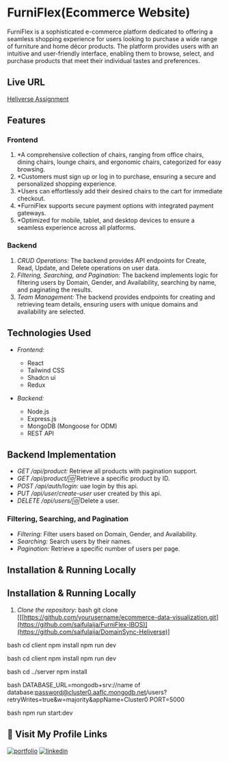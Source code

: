 # FurniFlex(Ecommerce Website)

FurniFlex is a sophisticated e-commerce platform dedicated to offering a seamless shopping experience for users looking to purchase a wide range of furniture and home décor products. The platform provides users with an intuitive and user-friendly interface, enabling them to browse, select, and purchase products that meet their individual tastes and preferences.

## Live URL

[Heliverse Assignment ](https://furniflex-lac.vercel.app/)

## Features

### Frontend
1. *A comprehensive collection of chairs, ranging from office chairs, dining chairs, lounge chairs, and ergonomic chairs, categorized for easy browsing.
2. *Customers must sign up or log in to purchase, ensuring a secure and personalized shopping experience.
3. *Users can effortlessly add their desired chairs to the cart for immediate checkout.
4. *FurniFlex supports secure payment options with integrated payment gateways.
5. *Optimized for mobile, tablet, and desktop devices to ensure a seamless experience across all platforms.


### Backend
1. *CRUD Operations:* The backend provides API endpoints for Create, Read, Update, and Delete operations on user data.
2. *Filtering, Searching, and Pagination:* The backend implements logic for filtering users by Domain, Gender, and Availability, searching by name, and paginating the results.
3. *Team Management:* The backend provides endpoints for creating and retrieving team details, ensuring users with unique domains and availability are selected.

## Technologies Used

- *Frontend:*
  - React
  - Tailwind CSS
  - Shadcn ui
  - Redux

- *Backend:*
  - Node.js
  - Express.js
  - MongoDB (Mongoose for ODM)
  - REST API



## Backend Implementation

- *GET /api/product:* Retrieve all products with pagination support.
- *GET /api/product/:id:* Retrieve a specific product by ID.
- *POST /api/auth/login:* uae login by this api.
- *PUT /api/user/create-user* user created by this api.
- *DELETE /api/users/:id:* Delete a user.

### Filtering, Searching, and Pagination

- *Filtering:* Filter users based on Domain, Gender, and Availability.
- *Searching:* Search users by their names.
- *Pagination:* Retrieve a specific number of users per page.



## Installation & Running Locally

## Installation & Running Locally

1. *Clone the repository:*
   bash
   git clone [[[https://github.com/yourusername/ecommerce-data-visualization.git](https://github.com/saifulaija/FurniFlex-IBOS)](https://github.com/saifulaija/DomainSync-Heliverse)]
  

bash
   cd client
npm install
npm run dev

bash
   cd client
npm install
npm run dev

bash
   cd ../server
npm install


bash
  DATABASE_URL=mongodb+srv://name of database:password@cluster0.aaflc.mongodb.net/users?retryWrites=true&w=majority&appName=Cluster0
PORT=5000


bash
   npm run start:dev



## 🔗 Visit My Profile Links
[![portfolio](https://img.shields.io/badge/my_portfolio-000?style=for-the-badge&logo=ko-fi&logoColor=white)](https://saifulislam-portfolio-pro.vercel.app/)
[![linkedin](https://img.shields.io/badge/linkedin-0A66C2?style=for-the-badge&logo=linkedin&logoColor=white)](https://www.linkedin.com/in/reactjs-developer/)
